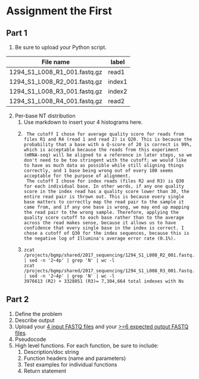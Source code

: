 # Assignment the First

## Part 1
1. Be sure to upload your Python script.

| File name | label |
|---|---|
| 1294_S1_L008_R1_001.fastq.gz | read1 |
| 1294_S1_L008_R2_001.fastq.gz | index1 |
| 1294_S1_L008_R3_001.fastq.gz | index2 |
| 1294_S1_L008_R4_001.fastq.gz | read2 |

2. Per-base NT distribution
    1. Use markdown to insert your 4 histograms here.
    2. ```
        The cutoff I chose for average quality score for reads from files R1 and R4 (read 1 and read 2) is Q20. This is because the probability that a base with a Q-score of 20 is correct is 99%, which is acceptable because the reads from this experiment (mRNA-seq) will be aligned to a reference in later steps, so we don't need to be too stringent with the cutoff; we would like to have as much data as possible while still aligning things correctly, and 1 base being wrong out of every 100 seems acceptable for the purpose of alignment.
        The cutoff I chose for index reads (files R2 and R3) is Q30 for each individual base. In other words, if any one quality score in the index read has a quality score lower than 30, the entire read pair is thrown out. This is because every single base matters to correctly map the read pair to the sample it came from, and if any one base is wrong, we may end up mapping the read pair to the wrong sample. Therefore, applying the quality score cutoff to each base rather than to the average across the read makes sense, because it allows us to have confidence that every single base in the index is correct. I chose a cutoff of Q30 for the index sequences, because this is the negative log of Illumina's average error rate (0.1%).
       ```
    3. ```
       zcat /projects/bgmp/shared/2017_sequencing/1294_S1_L008_R2_001.fastq.gz | sed -n '2~4p' | grep 'N' | wc -l
       zcat /projects/bgmp/shared/2017_sequencing/1294_S1_L008_R3_001.fastq.gz | sed -n '2~4p' | grep 'N' | wc -l
       3976613 (R2) + 3328051 (R3)= 7,304,664 total indexes with Ns
       ```
    
## Part 2
1. Define the problem
2. Describe output
3. Upload your [4 input FASTQ files](../TEST-input_FASTQ) and your [>=6 expected output FASTQ files](../TEST-output_FASTQ).
4. Pseudocode
5. High level functions. For each function, be sure to include:
    1. Description/doc string
    2. Function headers (name and parameters)
    3. Test examples for individual functions
    4. Return statement
